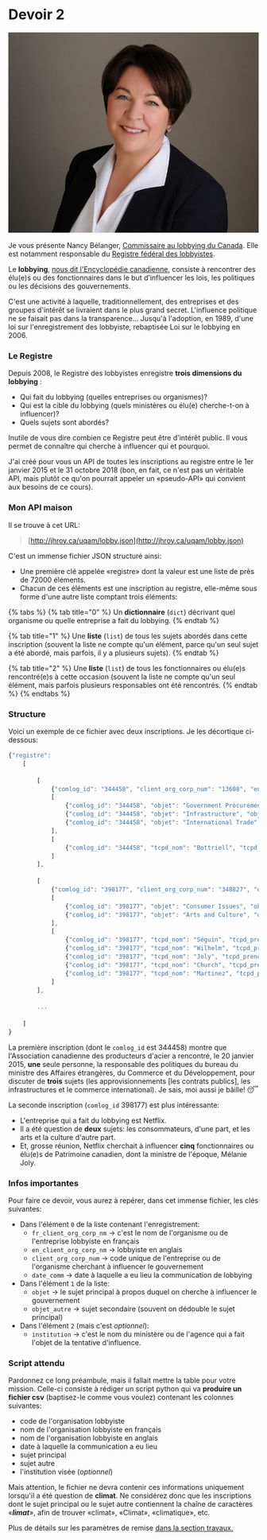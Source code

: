 # Devoir 2

![](../../.gitbook/assets/nbelanger.jpg)

Je vous présente Nancy Bélanger,  [Commissaire au lobbying du Canada](https://lobbycanada.gc.ca/eic/site/012.nsf/fra/h_00000.html). Elle est notamment responsable du [Registre fédéral des lobbyistes](https://lobbycanada.gc.ca/app/secure/ocl/lrs/do/advSrch?lang=fra).

Le **lobbying**, [nous dit l'Encyclopédie canadienne](https://thecanadianencyclopedia.ca/fr/article/lobbying), consiste à rencontrer des élu\(e\)s ou des fonctionnaires dans le but d’influencer les lois, les politiques ou les décisions des gouvernements.

C'est une activité à laquelle, traditionnellement, des entreprises et des groupes d'intérêt se livraient dans le plus grand secret. L'influence politique ne se faisait pas dans la transparence... Jusqu'à l'adoption, en 1989, d'une loi sur l'enregistrement des lobbyiste, rebaptisée Loi sur le lobbying en 2006.

### Le Registre

Depuis 2008, le Registre des lobbyistes enregistre **trois dimensions du lobbying** :

* Qui fait du lobbying \(quelles entreprises ou organismes\)?
* Qui est la cible du lobbying \(quels ministères ou élu\(e\) cherche-t-on à influencer\)?
* Quels sujets sont abordés?

Inutile de vous dire combien ce Registre peut être d'intérêt public. Il vous permet de connaître qui cherche à influencer qui et pourquoi.

J'ai créé pour vous un API de toutes les inscriptions au registre entre le 1er janvier 2015 et le 31 octobre 2018 \(bon, en fait, ce n'est pas un véritable API, mais plutôt ce qu'on pourrait appeler un «pseudo-API» qui convient aux besoins de ce cours\).

### Mon API maison

Il se trouve à cet URL:

> [http://jhroy.ca/uqam/lobby.json](http://jhroy.ca/uqam/lobby.json)

C'est un immense fichier JSON structuré ainsi:

* Une première clé appelée «registre» dont la valeur est une liste de près de 72000 éléments.
* Chacun de ces éléments est une inscription au registre, elle-même sous forme d'une autre liste comptant trois éléments:

{% tabs %}
{% tab title="0" %}
Un **dictionnaire** \(`dict`\) décrivant quel organisme ou quelle entreprise a fait du lobbying.
{% endtab %}

{% tab title="1" %}
Une **liste** \(`list`\) de tous les sujets abordés dans cette inscription \(souvent la liste ne compte qu'un élément, parce qu'un seul sujet a été abordé, mais parfois, il y a plusieurs sujets\).
{% endtab %}

{% tab title="2" %}
Une **liste** \(`list`\) de tous les fonctionnaires ou élu\(e\)s rencontré\(e\)s à cette occasion \(souvent la liste ne compte qu'un seul élément, mais parfois plusieurs responsables ont été rencontrés.
{% endtab %}
{% endtabs %}

### Structure

Voici un exemple de ce fichier avec deux inscriptions. Je les décortique ci-dessous:

```javascript
{"registre":
	[

		[
			{"comlog_id": "344458", "client_org_corp_num": "13608", "en_client_org_corp_nm": "Canadian Steel Producers Association", "fr_client_org_corp_nm": "L'Association canadienne des producteurs d'acier", "declarant_num": "781164", "declarant_nom": "Watkins", "declarant_prenom": "Ron", "date_comm": "2015-01-20", "type_enr": "3", "date_soumission": "2015-01-26", "date_publication": "2015-02-16", "comlog_id_precedent": "null"},
			[
				{"comlog_id": "344458", "objet": "Government Procurement", "objet_autre": "Government Procurement"},
				{"comlog_id": "344458", "objet": "Infrastructure", "objet_autre": "Infrastructure"},
				{"comlog_id": "344458", "objet": "International Trade", "objet_autre": "International Trade"}
			],
			[
				{"comlog_id": "344458", "tcpd_nom": "Bottriell", "tcpd_prenom": "Kyla", "tcpd_titre": "Manager of Policy", "direction_service": "Minister's Office", "institution_autre": "null", "institution": "Foreign Affairs, Trade and Development Canada"}
			]
		],
		
		[
			{"comlog_id": "398177", "client_org_corp_num": "348827", "en_client_org_corp_nm": "Netflix", "fr_client_org_corp_nm": "Netflix", "declarant_num": "908202", "declarant_nom": "Roy", "declarant_prenom": "Louis-Charles", "date_comm": "2017-04-05", "type_enr": "1", "date_soumission": "2017-04-10", "date_publication": "2017-05-15", "comlog_id_precedent": "null"},
			[
				{"comlog_id": "398177", "objet": "Consumer Issues", "objet_autre": "Consumer Issues"},
				{"comlog_id": "398177", "objet": "Arts and Culture", "objet_autre": "Arts and Culture"}
			],
			[
				{"comlog_id": "398177", "tcpd_nom": "Séguin", "tcpd_prenom": "Caroline", "tcpd_titre": "Directrice des politiques", "direction_service": "null", "institution_autre": "null", "institution": "Canadian Heritage (PCH)"},
				{"comlog_id": "398177", "tcpd_nom": "Wilhelm", "tcpd_prenom": "Kelly", "tcpd_titre": "Conseillère, politique", "direction_service": "null", "institution_autre": "null", "institution": "Canadian Heritage (PCH)"},
				{"comlog_id": "398177", "tcpd_nom": "Joly", "tcpd_prenom": "Mélanie", "tcpd_titre": "Ministre du Patrimoine canadien", "direction_service": "null", "institution_autre": "null", "institution": "Canadian Heritage (PCH)"},
				{"comlog_id": "398177", "tcpd_nom": "Church", "tcpd_prenom": "Leslie", "tcpd_titre": "Directrice de cabinet", "direction_service": "null", "institution_autre": "null", "institution": "Canadian Heritage (PCH)"},
				{"comlog_id": "398177", "tcpd_nom": "Martinez", "tcpd_prenom": "Soraya", "tcpd_titre": "Senior Advisor", "direction_service": "null", "institution_autre": "null", "institution": "Canadian Heritage (PCH)"}
			]
		], 

		...
		
	]
}
```

La première inscription \(dont le `comlog_id` est 344458\) montre que l'Association canadienne des producteurs d'acier a rencontré, le 20 janvier 2015, **une** seule personne, la responsable des politiques du bureau du ministre des Affaires étrangères, du Commerce et du Développement, pour discuter de **trois** sujets \(les approvisionnements \[les contrats publics\], les infrastructures et le commerce international\). Je sais, moi aussi je bâille! 😴

La seconde inscription \(`comlog_id` 398177\) est plus intéressante:

* L'entreprise qui a fait du lobbying est Netflix.
* Il a été question de **deux** sujets: les consommateurs, d'une part, et les arts et la culture d'autre part.
* Et, grosse réunion, Netflix cherchait à influencer **cinq** fonctionnaires ou élu\(e\)s de Patrimoine canadien, dont la ministre de l'époque, Mélanie Joly.

### Infos importantes

Pour faire ce devoir, vous aurez à repérer, dans cet immense fichier, les clés suivantes:

* Dans l'élément `0` de la liste contenant l'enregistrement:
  * `fr_client_org_corp_nm` -&gt; c'est le nom de l'organisme ou de l'entreprise lobbyiste en français
  * `en_client_org_corp_nm` -&gt; lobbyiste en anglais
  * `client_org_corp_num` -&gt; code unique de l'entreprise ou de l'organisme cherchant à influencer le gouvernement
  * `date_comm` -&gt; date à laquelle a eu lieu la communication de lobbying
* Dans l'élément `1` de la liste:
  * `objet` -&gt; le sujet principal à propos duquel on cherche à influencer le gouvernement
  * `objet_autre` -&gt; sujet secondaire \(souvent on dédouble le sujet principal\)
* Dans l'élément `2` \(mais c'est _optionnel_\):
  * `institution` -&gt; c'est le nom du ministère ou de l'agence qui a fait l'objet de la tentative d'influence.

### Script attendu

Pardonnez ce long préambule, mais il fallait mettre la table pour votre mission. Celle-ci consiste à rédiger un script python qui va **produire un fichier csv** \(baptisez-le comme vous voulez\) contenant les colonnes suivantes:

* code de l'organisation lobbyiste
* nom de l'organisation lobbyiste en français
* nom de l'organisation lobbyiste en anglais
* date à laquelle la communication a eu lieu
* sujet principal
* sujet autre
* l'institution visée \(_optionnel_\)

Mais attention, le fichier ne devra contenir ces informations uniquement lorsqu'il a été question de **climat**. Ne considérez donc que les inscriptions dont le sujet principal ou le sujet autre contiennent la chaîne de caractères «_**limat**_», afin de trouver «climat», «Climat», «climatique», etc.

Plus de détails sur les paramètres de remise [dans la section travaux.](./#devoir-2) 

